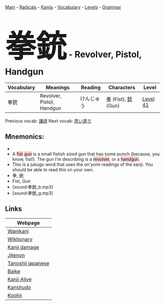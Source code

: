 <style> bigfont {font-size: 100px}</style>
[Main](../README.md) -
[Radicals](../radicals.md) -
[Kanjis](../kanjis.md) -
[Vocabulary](../vocabulary.md) -
[Levels](../levels.md) -
[Grammar](../grammar.md)
# <bigfont> 拳銃</bigfont> - Revolver, Pistol, Handgun 

| Vocabulary | Meanings | Reading | Characters | Level |
| --- | --- | --- | --- | --- |
| 拳銃 | Revolver, Pistol, Handgun | けんじゅう |  [拳](../kanjis/拳.md) (Fist), [銃](../kanjis/銃.md) (Gun) | [Level 41](../levels/wk_level41.md) |

Previous vocab: [謙遜](謙遜.md) Next vocab: [思い遣り](思い遣り.md) 

## Mnemonics:

* 
* A <span style="background-color:#ffcccb"> fist</span> <span style="background-color:#ffcccb"> gun</span> is a small fistish sized gun that has some punch (because, you know, fist!). The gun I'm describing is a <span style="background-color:#ffcccb"> revolver</span>, or a <span style="background-color:#ffcccb"> handgun</span>.
* This is a jukugo word that uses the on'yomi readings of the kanji. You should be able to read this on your own.
* 拳, 銃
* Fist, Gun
* [sound:拳銃_b.mp3]
* [sound:拳銃_g.mp3]


## Links 

| Webpage |
| --- |
| [Wanikani          ](https://www.wanikani.com/kanji/拳銃) |
| [Wiktionary        ](https://en.wiktionary.org/wiki/拳銃) |
| [Kanji damage      ](http://www.kanjidamage.com/kanji/search?utf8=✓&q=拳銃) |
| [Jitenon           ](https://jitenon.com/kanji/拳銃) |
| [Tanoshii japanese ](https://www.tanoshiijapanese.com/dictionary/kanji.cfm?k=拳銃) |
| [Baike             ](https://baike.baidu.com/item/拳銃) |
| [Kanji Alive       ](https://app.kanjialive.com/拳銃) |
| [Kanshudo          ](https://www.kanshudo.com/searchmn?q=拳銃) |
| [Koohii            ](https://kanji.koohii.com/study/kanji/拳銃) |
